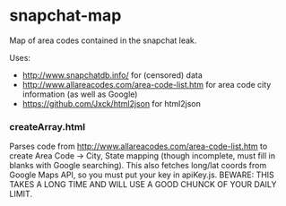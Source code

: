 snapchat-map
============

Map of area codes contained in the snapchat leak.

Uses: 
- http://www.snapchatdb.info/ for (censored) data
- http://www.allareacodes.com/area-code-list.htm for area code city information (as well as Google)
- https://github.com/Jxck/html2json for html2json

### createArray.html
Parses code from http://www.allareacodes.com/area-code-list.htm to create Area Code -> City, State mapping (though incomplete, must fill in blanks with Google searching). This also fetches long/lat coords from Google Maps API, so you must put your key in apiKey.js. BEWARE: THIS TAKES A LONG TIME AND WILL USE A GOOD CHUNCK OF YOUR DAILY LIMIT.